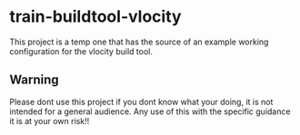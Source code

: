# train-buildtool-vlocity
This project is a temp one that has the source of an example working configuration for the vlocity build tool.

## Warning
Please dont use this project if you dont know what your doing, it is not intended for a general audience. 
Any use of this with the specific guidance it is at your own risk!!
